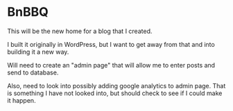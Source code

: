 # BnBBQ

This will be the new home for a blog that I created.  

I built it originally in WordPress, but I want to get away from that and into building it a new way.

Will need to create an "admin page" that will allow me to enter posts and send to database.

Also, need to look into possibly adding google analytics to admin page.  That is something I have not looked into, but should check to see if I could make it happen.
